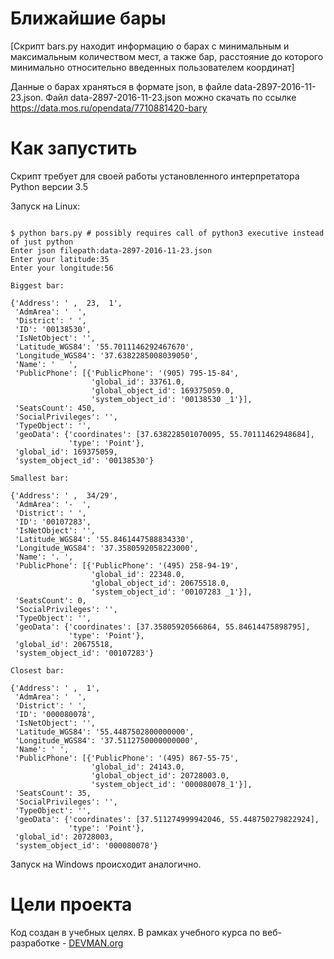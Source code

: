 # Ближайшие бары

[Скрипт bars.py находит информацию о барах с минимальным и максимальным количеством мест, а также бар, расстояние до которого минимально относительно введенных пользователем координат]

Данные о барах храняться в формате json, в файле data-2897-2016-11-23.json.
Файл data-2897-2016-11-23.json можно скачать по ссылке https://data.mos.ru/opendata/7710881420-bary

# Как запустить

Скрипт требует для своей работы установленного интерпретатора Python версии 3.5

Запуск на Linux:

```#!bash

$ python bars.py # possibly requires call of python3 executive instead of just python
Enter json filepath:data-2897-2016-11-23.json
Enter your latitude:35
Enter your longitude:56

Biggest bar: 

{'Address': ' ,  23,  1',
 'AdmArea': '  ',
 'District': ' ',
 'ID': '00138530',
 'IsNetObject': '',
 'Latitude_WGS84': '55.7011146292467670',
 'Longitude_WGS84': '37.6382285008039050',
 'Name': '   ',
 'PublicPhone': [{'PublicPhone': '(905) 795-15-84',
                  'global_id': 33761.0,
                  'global_object_id': 169375059.0,
                  'system_object_id': '00138530 _1'}],
 'SeatsCount': 450,
 'SocialPrivileges': '',
 'TypeObject': '',
 'geoData': {'coordinates': [37.638228501070095, 55.70111462948684],
             'type': 'Point'},
 'global_id': 169375059,
 'system_object_id': '00138530'}

Smallest bar: 

{'Address': ' ,  34/29',
 'AdmArea': '-  ',
 'District': ' ',
 'ID': '00107283',
 'IsNetObject': '',
 'Latitude_WGS84': '55.8461447588834330',
 'Longitude_WGS84': '37.3580592058223000',
 'Name': '. ',
 'PublicPhone': [{'PublicPhone': '(495) 258-94-19',
                  'global_id': 22348.0,
                  'global_object_id': 20675518.0,
                  'system_object_id': '00107283 _1'}],
 'SeatsCount': 0,
 'SocialPrivileges': '',
 'TypeObject': '',
 'geoData': {'coordinates': [37.35805920566864, 55.84614475898795],
             'type': 'Point'},
 'global_id': 20675518,
 'system_object_id': '00107283'}

Closest bar: 

{'Address': ' ,  1',
 'AdmArea': '  ',
 'District': ' ',
 'ID': '000080078',
 'IsNetObject': '',
 'Latitude_WGS84': '55.4487502800000000',
 'Longitude_WGS84': '37.5112750000000000',
 'Name': ' ',
 'PublicPhone': [{'PublicPhone': '(495) 867-55-75',
                  'global_id': 24143.0,
                  'global_object_id': 20728003.0,
                  'system_object_id': '000080078_1'}],
 'SeatsCount': 35,
 'SocialPrivileges': '',
 'TypeObject': '',
 'geoData': {'coordinates': [37.511274999942046, 55.448750279822924],
             'type': 'Point'},
 'global_id': 20728003,
 'system_object_id': '000080078'}

```

Запуск на Windows происходит аналогично.

# Цели проекта

Код создан в учебных целях. В рамках учебного курса по веб-разработке - [DEVMAN.org](https://devman.org)
